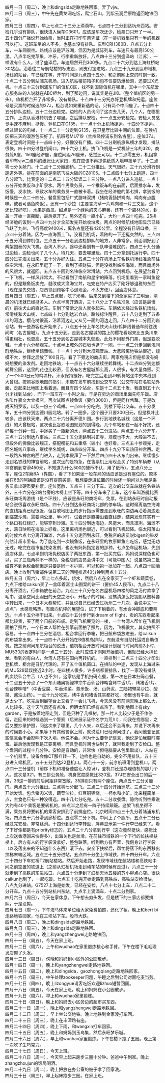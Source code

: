四月一日（周二），晚上和dingsida走路地铁回家。弄了vjw。</br>
四月二日（周三），中午先在黄龙洞吃饭，爬宝石山，到紫云洞后原路返回地铁回家。</br>
四月三日（周四），早上七点二十三分上滴滴车。七点四十三分到达杭州西站。安检几乎没有排队，很快进入候车C3601。应该是车次还少，检票口只开了一半。五十四分广播说开始检票，当时正在打印车票凭证（在一排机器里只有一半的机器可以打）。这班车坐的人不多，也基本没有排队。车型CRH380B，八点五分上车，一车厢很空。路线应该是沪苏湖，但因为是城际列车，车速只有最高150公里。八点半吃完苹果，冲牙，行李重新放好。八点四十三分到盛泽站（江苏），一样没有什么人。过了盛泽后，车速居然开到300多。九点二十六分到达上海虹桥站30站台。沿着往二号航站楼的标志走，刷支付宝进站，九点三十九分到达市域机场线的站台，车已经在等，开车时间是九点四十五分，和之前网上查的时刻一致。十点二十五分到站浦东机场。进入航站楼前箱子和包不仅要防爆检测，还要过X光机。十点三十三分到浦东T1的值机C区，找不到国际值机在哪里，其中一个东航爱心服务站的人说就在ABC柜台，到了那边问，说其实是在JKL（整个值机区的另一头）。值机柜台开了非常多，没有排队。十点四十三分托办好登机牌和托运。座位号是买票的时候选的37J，柜台说如果重新选的话，只有两个中间座了。十点四十五分排队边检。五十二分边检完。边检的人员询问了这次去几天，几个人，在哪里工作，上次从香港转机去了哪里。之后排队安检，十一点五分安检完。安检人员感觉手速不麻利，挺慢。登机口在G135，十一点十分上机场捷运。十四分下捷运。经过很长的电梯，十一点二十一分走到G135，在卫星厅比较中间的位置。在候机区把三天的漫游包买好了。航班号MU719（兰州经停浦东到名古屋），座位37J。表定登机时间是十一点四十分，好像没有广播。四十二分刷航旅纵横才发现，排队很快，四十四分过登机闸口。四十六分上机。执飞飞机是一架机龄三年的320。商务舱8座，150座经济舱，座位间距76厘米，感觉还可以。十二点零五分，机组拿着印有vjw二维码的纸张让大家扫，现在应该不再提供纸质入境申报单了。十二点零七分关舱门。十二点十二分撤廊桥。二十二分推出。天气很好。三十九分滑行到跑道外等。排在前面的是南航飞往大阪的CZ8105。十二点四十七分上跑道，四十八分起飞，比表定的十二点二十五分延误二十三分钟。一点八分进入巡航。一点十五分开始发饭和小矿泉水。两个男乘务员，一个推饭车的在前面，后面推水车，发饭慢，发水快，导致水车的乘务员一直被卡着。我坐在经济舱的第七排，拿到饭的时候是一点二十四分。餐盘里包括广式腊味双拼（猪肉香肠拼鸡肉，鸡肉有点腥味。或者可选鱼肉饭）。还有一个沙拉（主要含海草一片鸡肉和一片三文鱼，这个还比较好吃），水果是西瓜，甜点是一个绿色的夹心麻薯，还有一个碧林的水，封盖一开始一直撕断，最后抠开了。另外还有一瓶小矿。大约一点四十吃完。25排经济舱的饭到一点四十九分才全部发完开始收垃圾。两点的时候航线地图显示已经飞跃了九州，飞行高度9400米，离名古屋还有420公里。全程没有日语口播。三点四十分着陆。因为一直海面上飞，没看到机场，着陆的一下还挺突然的。三点四十五分滑到停机位。三点五十一分走到边检排队的地方，人非常多。前面刚好到了两架国泰的大飞机，台湾人不少。途中还看到有一队申请难民的。四点三十九分通过边检，边检也问了几个人，待几天，要去哪里玩。四十二分拿到托运行李。四十四分过完海关出来。五十分办好入住。五点二十分在机场上车名铁机场线准急前往临空常滑。在永旺里逛了一下，看到了招财猫，但是没找到临空海滩，而且商场外的风很大，就返回。五点五十回到名铁临空常滑站。六点回到机场，在展望台看了一下飞机，一样风非常大。不过看到了南航和星宇的降落。机场里看到一家叫鱼锭的，但是鳗鱼饭卖完，就改成大渔海宝丼，吃完在特产店买了刚好够退税的东西（现在是先交钱，店员领到顾客中心退现金，不太方便），回酒店休息。</br>
四月四日（周五），早上五点起，吃了米稀，后来又到楼下的全家买了三明治，清晨的机场就已经挺多人。六点半离开酒店，三十八分上了名铁准急（应该是最慢的）前往犬山的直达车。车到了常滑之后人就多起来。车辆依次经过名铁机场线，常滑线和犬山线，七点四十七分到达岩仓站。路线标注醒目，五十八分走到了五条川的河边。樱花树很高，沿着河边走又从另一面的河边走回，八点四十二分回到岩仓站，有一些游客也开始来了。八点五十分上车名铁犬山线/鹤舞线普通车前往浅间町（名古屋城）。九点十五分到。走到名古屋城的路上的樱花看起来比五条川来得更粗壮，也更高。五十五分到名古屋城本丸御殿，此处不用额外门票，但是要脱鞋。十点十六分参观完。十点半上城外的石垣也逛了一圈。十一点二分走回到浅间町地铁站，继续坐鹤舞线。十一点十六分到大须观音站。大悲殿离地铁站很近，规模不大，参拜之后放了100日元。看了下旁边的商店街，两家免税店但是都没有妈妈想要的染发剂。走回地铁站，十一点五十六分继续坐鹤舞线。十二点四分到达额鹤舞公园，这里的花也比较密，但没有名古屋城那么高，人很多，有大量商贩。买了一个500日元的鸡块杯。汁水保持挺好，吃完之后走到JR鹤舞站坐中央本线到大曾根。按照谷歌地图的指引，未能在发车前找到公交车站（公交车站在名铁站外面，走起来比地图上看着远，而且有四个站台，车是十二点五十发，我直到五十六分才找到站台），而下一班车在一小时之后，于是在旁边的商场里面先吃午饭。店名叫作嘉文大曾根店，再次试图点鳗鱼饭（要价3000），但是同样售罄。于是改成天妇罗饭，以及一份三个鸡翅。一点四十分吃完，到楼下等公交车。五十分发车，五十四分到达德川园北站。转了一圈多，这个园子只要300日元，但是枫叶比较多，应该秋天来。两点二十六分离开德川园。步行到地铁名城线（这是一个环线）的大曾根站，这次也比谷歌地图规划的到得晚，几个车站都在一起不好找，还好每十分钟一班，中途买了一瓶新的水，两点五十二分进站。两点五十六分开车。三点十五分到达八事站。三点二十五分走路到兴正寺，规模也不大，大殿进不去，但殿外的佛像比较规正，搭配樱花和五重塔（较小）也好看。三点五十参观完，走回名城线八事站，继续坐名城线，四点四分开车。四点十九分下车热田神宫西。走一段路从神宫的西门进入，走到本殿拜了一下然后四点四十从东门出来。继续慢步走到名铁线的神宫前站，这次坐的是特急，在售票机上用现金买了特别车辆券（从神宫前到常滑450元，不知道为什么500的硬币不认，用了纸币）。五点八分上车，座位2车廂6A（靠窗），看了下如果坐一般车厢的话应该是没有座位的。原本坐在6B的阿姨应该是没有提前买票，我想要走进位置的时候还一瞬间以为我是乘务员拿出硬币要补票。座位宽敞，五点三十三分下车。这次的公交车站就在名铁站外，三十六分在2站台旁的木椅上坐下等。四十分车来了上车，这个车叫游艇比赛永旺商场周游线（是个环线），应该是永旺的商场车，免票，在到站永旺时自动报站会说很喜欢永旺商场。四十八分到达永旺商场北部的停车场。这时候离临空海滩的直线距离已经很近，但谷歌地图上的步行指示需要走到永旺的南边再沿着海边走到临空沙滩，需要两公里、半小时。试着还是直接沿着直线走，结果发现其实有一个路口有红绿灯，能够穿到沙滩。五十四分到达海边，风挺大，而且凛冽。海滩不大，落日映照在海浪上好看。这里离机场也很近，可以看到飞机起降。临太阳落山的时候六点七分离开海滩，六点十五分走回到永旺。免税店的店员说bigen的染发剂估计超市里有。为了能吃到一次鳗鱼饭，在永旺里的牧原鲜鱼店吃饭，感觉无功无过。吃完在超市里找染发剂，也没有妈妈指定要的那种。七点坐车回机场，先到酒店休息。七点半到机场免税店买了两批东西，第一批买完后，妈妈说深棕色也可以，买了三瓶两种不一样的，免税店的店员会讲中文（可能中国人）说虽然第二批结算不到免税金额但是只要是同一本护照，可以和第一批加在一起。八点四十回酒店。晚上收到飞猪邮件说第二天的回程推迟40分钟到两点十五分。</br>
四月五日（周六），早上七点多起，烧水，然后八点在全家买了一个虾和蔬菜卷，九点下楼给caikun买了一盒印着富士山图案的饼干（要价45人民币）。九点二十八分离开酒店，行李箱放在前台。九点三十八分在名古屋机场四楼的风之汤付款拿了毛巾，温泉空间比羽田的天空之汤小，开柜子的时候，没搞清怎么把钥匙从塑料套中转出来，一个日本大叔帮忙，并且说自己已经去过杭州二十几次，会说中文“一点点”。水感觉略热，有面向机坪的展望位，试了下躺着的，有水会冲脚底和要两边。十点十五分擦干出来。十点四十五分步行到dream of flight，卖的东西看起来都比较贵，买了两个日航的布袋。走到飞机展览的一楼，一个台湾人帮忙在飞机侧面拍了照片，一个日本人帮忙在引擎前面拍了照片。因为，飞机很大，其实拍照不容易。十一点四十三分在酒店，柜台拿回行李箱，把日航布袋放进去，给caikun的布袋拿出来。十一点四十八分开始在B值机岛排队，东航没有自助托运或自助值机。按之前询问东航柜台的说法，值机柜台开放时间是计划起飞时间向前2小时，MU530的表定时间是一点三十五分，此时应该才刚刚开始值机，但就已经大排长龙。看到的有白人，台湾人还有在国内再转机的。一直排到十二点三十四分才印出登机牌，柜台是日航代理的，开了五个值机窗口。在排队的中途，发现从上海过来的MU529延误接近2小时。在四楼人很多，许多店都要排队，找了一家没有排队的炭烧仙台牛舌（人也不少），这家店是手机扫码点餐，第一次在日本扫码点餐，十二点五十分点了一个东山陆奥锦鲤禅宗牛舌仙台炸吨含烤牛舌1片、烤猪舌1片、仙台辣味噌*（牛舌豆腐、牛舌泡菜、薏米饭、汤、山药泥、三陆裙带菜沙拉、酸菜、酱油山药）。一点十九分吃完。烤牛舌和猪舌其实都好吃，汤里也有牛舌，就是太少了。吃完后到展望台上又看了一会儿飞机，今天风没有前两天晚上那么大，人比较多。这个天气风还有点冷，但晒太阳已经有点热了。看到地图上有sky garden，于是按着地图走到，但是只种了几棵树。那一片人比较少于是不作停留，走回来的时候遇到一个警察（后来展示证件名字为荒川），问我在找哪里，之后又要抄录护照，问这次来了哪里，几个人来，以后还会不会再来。并说下次再来的时候要小心。如果等下有其他警察上前，就说荒川已经询问过了。我问他登记这些信息会不会影响下次入境，他说不会。问为什么要登记信息，他说是怕我超时滞留。最后他发现我是正要离境，而且登机时间也快到了，就带我走到了安检口。整个盘问的过程十几分钟。安检是自动的，非常快（但电脑要从包里取出），人站在一个机器里，设备会像CT那样转一下。边检也是自助的，完全不用排队。五十三分进入候机区，五十五分到达22登机口。两点十一分，前序航班滑到登机口。两点四十三分登机（前序下机和准备速度让人惊讶），登机口还是办理值机的那几个人。这次是321，有三排公务舱，机身宽度感觉比320宽。37J在安全出口的后一排，36这一排的前后间距非常宽敞，35排则只有两个座位。两点五十三分关舱门。两点五十六分推出。三点零七分起飞。三点二十四分开始巡航。三点三十二分开始发饭。包含猪肉米饭，蔬菜沙拉，红豆铜锣烧，一杯水和小矿。比来程简单一点，主食也只有一种没得选。四十几七分吃完。五十二分收餐盘。隐约听到空乘说大约有40个乘客是要转机的。四点半之后有一阵子持续颠簸。这架飞机坐得不满，乘务员将要转机的乘客安排到了前排座位。北京时间四点三十九分着陆浦东机场。四点五十六分滑到廊桥位。五点零二分下机。中间上了个厕所，五点十二分已经过完安检，非常丝滑。十四分到达行李转盘，屏幕显示第一件行李已经来了。看了下好像都是有priority标志的。五点二十八分拿到行李（这次竟然挺快，感觉比上次送香港回来快得多），出海关也是丝滑。在前往市域铁的一个下行的长扶梯扶梯上，后方有人的行李袋没拿好，整包跌落，听到后方有声音，我侧身让行李袋（以及落出来的不知道什么东西）滚下去。安全下扶梯后，帮忙将落下的东西移出扶梯末端区域。五点三十五分进站，五点四十分坐上市域铁，四十四分开车。六点二十四分下车虹桥T2航站楼站。然后开始走路，发现市域线在航站楼和高铁站中间之前空置的铁道上（之前从虹桥机场走到动车站的时候有走过）。六点三十一分就走到了高铁的东进站口。六点五十分走到了虹桥天地五楼的苏小柳点心店。很快caikun也到了，一起吃饭。七点五十吃完开始走路到高铁站，高铁站安检很快，八点九分进站。G7527上海是始发，已经在安检，八点十七分上车，八点二十二分开车。九点十五分到站杭州东站。九点半上滴滴车，十点二分到家。</br>
四月六日（周日），今天在家休息。下午想去剪头发，但是楼下的三家店都要排队，于是没剪。</br>
四月七日（周一），下午海马体来单位给大家免费拍照，还化了妆，晚上和bert bi走路地铁回家，他在三坝站下车。股市大跌。</br>
四月八日（周二），晚上和dingsida走路地铁回。</br>
四月九日（周三），晚上和dingsida走路地铁回。</br>
四月十日（周四），晚上和yangzhengwei走路地铁回。</br>
四月十一日（周五），今天在家上班。</br>
四月十二日（周六），上午和wuchao在家里锻炼核心和手臂。下午在楼下毛毛理发店剪了头发。</br>
四月十三日（周日），傍晚和妈妈到小区外的公园散步。</br>
四月十四日（周一），晚上和yangzhengwei走路地铁回。</br>
四月十五日（周二），晚上和dingsida，gaozhongqiang走路地铁回家。</br>
四月十六日（周三），中午处理zookeeper问题，午睡之后到公司对面吃麦当劳。</br>
四月十七日（周四），晚上lizongyue请客吃饭欢迎lizhuo短暂回国。</br>
四月十八日（周五），今天在家上班。晚上和妈妈在小公园散步。</br>
四月十九日（周六），早上和wuchao家里锻炼。</br>
四月二十日（周日），晚上和妈妈去小区旁边的超市买东西。</br>
四月二十一日（周一），晚上和yangzhengwei走路地铁回。</br>
四月二十二日（周二），早上坐公交地铁。晚上地铁到金家渡打车回。</br>
四月二十三日（周三），晚上在丰潭路有座。</br>
四月二十四日（周四），晚上下雨，和wangxin打车回家。</br>
四月二十五日（周五），晚上和妈妈到玉鸟集，然后永旺梦乐城。</br>
四月二十六日（周六），早上和wuchao家里锻炼。下午在楼下跑了五圈。晚上第一次吃了生巧克力。</br>
四月二十七日（周日），今天上班。</br>
四月二十八日（周一），今天早上起来跑步三圈十分钟。爸爸中午到家。晚上zhangzhoujun的饭局喝酒。</br>
四月二十九日（周二），晚上把放在办公室的被子拿了回家洗。</br>
四月三十日（周三），早上起床跑步三圈。在家上班。</br>

